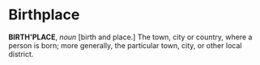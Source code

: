 # Birthplace

**BIRTH'PLACE**, _noun_ \[birth and place.\] The town, city or country, where a person is born; more generally, the particular town, city, or other local district.